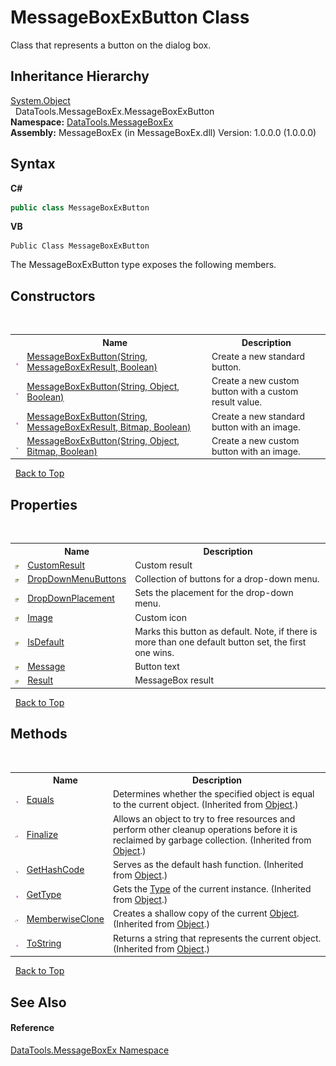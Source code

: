 # MessageBoxExButton Class
 

Class that represents a button on the dialog box.


## Inheritance Hierarchy
<a href="https://docs.microsoft.com/dotnet/api/system.object" target="_blank">System.Object</a><br />&nbsp;&nbsp;DataTools.MessageBoxEx.MessageBoxExButton<br />
**Namespace:**&nbsp;<a href="N_DataTools_MessageBoxEx.md">DataTools.MessageBoxEx</a><br />**Assembly:**&nbsp;MessageBoxEx (in MessageBoxEx.dll) Version: 1.0.0.0 (1.0.0.0)

## Syntax

**C#**<br />
``` C#
public class MessageBoxExButton
```

**VB**<br />
``` VB
Public Class MessageBoxExButton
```

The MessageBoxExButton type exposes the following members.


## Constructors
&nbsp;<table><tr><th></th><th>Name</th><th>Description</th></tr><tr><td>![Public method](media/pubmethod.gif "Public method")</td><td><a href="M_DataTools_MessageBoxEx_MessageBoxExButton__ctor.md">MessageBoxExButton(String, MessageBoxExResult, Boolean)</a></td><td>
Create a new standard button.</td></tr><tr><td>![Public method](media/pubmethod.gif "Public method")</td><td><a href="M_DataTools_MessageBoxEx_MessageBoxExButton__ctor_2.md">MessageBoxExButton(String, Object, Boolean)</a></td><td>
Create a new custom button with a custom result value.</td></tr><tr><td>![Public method](media/pubmethod.gif "Public method")</td><td><a href="M_DataTools_MessageBoxEx_MessageBoxExButton__ctor_1.md">MessageBoxExButton(String, MessageBoxExResult, Bitmap, Boolean)</a></td><td>
Create a new standard button with an image.</td></tr><tr><td>![Public method](media/pubmethod.gif "Public method")</td><td><a href="M_DataTools_MessageBoxEx_MessageBoxExButton__ctor_3.md">MessageBoxExButton(String, Object, Bitmap, Boolean)</a></td><td>
Create a new custom button with an image.</td></tr></table>&nbsp;
<a href="#messageboxexbutton-class">Back to Top</a>

## Properties
&nbsp;<table><tr><th></th><th>Name</th><th>Description</th></tr><tr><td>![Public property](media/pubproperty.gif "Public property")</td><td><a href="P_DataTools_MessageBoxEx_MessageBoxExButton_CustomResult.md">CustomResult</a></td><td>
Custom result</td></tr><tr><td>![Public property](media/pubproperty.gif "Public property")</td><td><a href="P_DataTools_MessageBoxEx_MessageBoxExButton_DropDownMenuButtons.md">DropDownMenuButtons</a></td><td>
Collection of buttons for a drop-down menu.</td></tr><tr><td>![Public property](media/pubproperty.gif "Public property")</td><td><a href="P_DataTools_MessageBoxEx_MessageBoxExButton_DropDownPlacement.md">DropDownPlacement</a></td><td>
Sets the placement for the drop-down menu.</td></tr><tr><td>![Public property](media/pubproperty.gif "Public property")</td><td><a href="P_DataTools_MessageBoxEx_MessageBoxExButton_Image.md">Image</a></td><td>
Custom icon</td></tr><tr><td>![Public property](media/pubproperty.gif "Public property")</td><td><a href="P_DataTools_MessageBoxEx_MessageBoxExButton_IsDefault.md">IsDefault</a></td><td>
Marks this button as default. Note, if there is more than one default button set, the first one wins.</td></tr><tr><td>![Public property](media/pubproperty.gif "Public property")</td><td><a href="P_DataTools_MessageBoxEx_MessageBoxExButton_Message.md">Message</a></td><td>
Button text</td></tr><tr><td>![Public property](media/pubproperty.gif "Public property")</td><td><a href="P_DataTools_MessageBoxEx_MessageBoxExButton_Result.md">Result</a></td><td>
MessageBox result</td></tr></table>&nbsp;
<a href="#messageboxexbutton-class">Back to Top</a>

## Methods
&nbsp;<table><tr><th></th><th>Name</th><th>Description</th></tr><tr><td>![Public method](media/pubmethod.gif "Public method")</td><td><a href="https://docs.microsoft.com/dotnet/api/system.object.equals#System_Object_Equals_System_Object_" target="_blank">Equals</a></td><td>
Determines whether the specified object is equal to the current object.
 (Inherited from <a href="https://docs.microsoft.com/dotnet/api/system.object" target="_blank">Object</a>.)</td></tr><tr><td>![Protected method](media/protmethod.gif "Protected method")</td><td><a href="https://docs.microsoft.com/dotnet/api/system.object.finalize#System_Object_Finalize" target="_blank">Finalize</a></td><td>
Allows an object to try to free resources and perform other cleanup operations before it is reclaimed by garbage collection.
 (Inherited from <a href="https://docs.microsoft.com/dotnet/api/system.object" target="_blank">Object</a>.)</td></tr><tr><td>![Public method](media/pubmethod.gif "Public method")</td><td><a href="https://docs.microsoft.com/dotnet/api/system.object.gethashcode#System_Object_GetHashCode" target="_blank">GetHashCode</a></td><td>
Serves as the default hash function.
 (Inherited from <a href="https://docs.microsoft.com/dotnet/api/system.object" target="_blank">Object</a>.)</td></tr><tr><td>![Public method](media/pubmethod.gif "Public method")</td><td><a href="https://docs.microsoft.com/dotnet/api/system.object.gettype#System_Object_GetType" target="_blank">GetType</a></td><td>
Gets the <a href="https://docs.microsoft.com/dotnet/api/system.type" target="_blank">Type</a> of the current instance.
 (Inherited from <a href="https://docs.microsoft.com/dotnet/api/system.object" target="_blank">Object</a>.)</td></tr><tr><td>![Protected method](media/protmethod.gif "Protected method")</td><td><a href="https://docs.microsoft.com/dotnet/api/system.object.memberwiseclone#System_Object_MemberwiseClone" target="_blank">MemberwiseClone</a></td><td>
Creates a shallow copy of the current <a href="https://docs.microsoft.com/dotnet/api/system.object" target="_blank">Object</a>.
 (Inherited from <a href="https://docs.microsoft.com/dotnet/api/system.object" target="_blank">Object</a>.)</td></tr><tr><td>![Public method](media/pubmethod.gif "Public method")</td><td><a href="https://docs.microsoft.com/dotnet/api/system.object.tostring#System_Object_ToString" target="_blank">ToString</a></td><td>
Returns a string that represents the current object.
 (Inherited from <a href="https://docs.microsoft.com/dotnet/api/system.object" target="_blank">Object</a>.)</td></tr></table>&nbsp;
<a href="#messageboxexbutton-class">Back to Top</a>

## See Also


#### Reference
<a href="N_DataTools_MessageBoxEx.md">DataTools.MessageBoxEx Namespace</a><br />